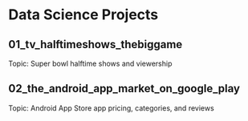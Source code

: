 # Data Science Projects

## 01_tv_halftimeshows_thebiggame

Topic: Super bowl halftime shows and viewership

## 02_the_android_app_market_on_google_play

Topic: Android App Store app pricing, categories, and reviews
